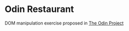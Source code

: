 # Odin Restaurant

DOM manipulation exercise proposed in [The Odin Project](https://www.theodinproject.com/lessons/node-path-javascript-restaurant-page)
